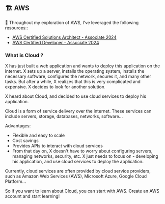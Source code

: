 ## 🏗️ AWS

🚀 Throughout my exploration of AWS, I've leveraged the following resources::

- [AWS Certified Solutions Architect - Associate 2024](https://www.udemy.com/course/aws-certified-solutions-architect-associate-saa-c03)
- [AWS Certified Developer - Associate 2024](https://www.udemy.com/course/aws-certified-developer-associate-dva-c01)

### What is Cloud ?

X has just built a web application and wants to deploy this application on the internet. X sets up a server, installs the operating system, installs the necessary software, configures the network, secures it, and many other tasks. But after a while, X realizes that this is very complicated and expensive. X decides to look for another solution.

X heard about Cloud, and decided to use cloud services to deploy his application.

Cloud is a form of service delivery over the internet. These services can include servers, storage, databases, networks, software...

Advantages:

- Flexible and easy to scale
- Cost savings
- Provides APIs to interact with cloud services
- From that day on, X doesn't have to worry about configuring servers, managing networks, security, etc. X just needs to focus on - developing his application, and use cloud services to deploy the application.

Currently, cloud services are often provided by cloud service providers, such as Amazon Web Services (AWS), Microsoft Azure, Google Cloud Platform...

So if you want to learn about Cloud, you can start with AWS. Create an AWS account and start learning!
